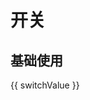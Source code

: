 # 开关

## 基础使用

<ik-switch v-model="switchValue" />
{{ switchValue }}

<script setup>
import { ref } from 'vue'
const switchValue = ref(false)
</script>
